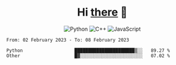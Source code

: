 <h1 align="center">Hi <a href="https://glyb.github.io" target="_blank">there</a> 👋</h1>

<div align="center">
  
  ![Python](https://img.shields.io/badge/python-3670A0?style=for-the-badge&logo=python&logoColor=ffdd54)
  ![C++](https://img.shields.io/badge/c++-%2300599C.svg?style=for-the-badge&logo=c%2B%2B&logoColor=white)
  ![JavaScript](https://img.shields.io/badge/javascript-%23323330.svg?style=for-the-badge&logo=javascript&logoColor=%23F7DF1E)
 </div>

 <!--START_SECTION:waka-->

```text
From: 02 February 2023 - To: 08 February 2023

Python                   ██████████████████████▒░░   89.27 %
Other                    █▓░░░░░░░░░░░░░░░░░░░░░░░   07.02 %
```

<!--END_SECTION:waka-->


 
